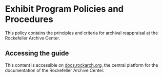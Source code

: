 # Exhibit Program Policies and Procedures
This policy contains the principles and criteria for archival reappraisal at the Rockefeller Archive Center.

## Accessing the guide
This content is accessible on [docs.rockarch.org](docs.rockarch.org), the central platform for the documentation of the Rockefeller Archive Center.
